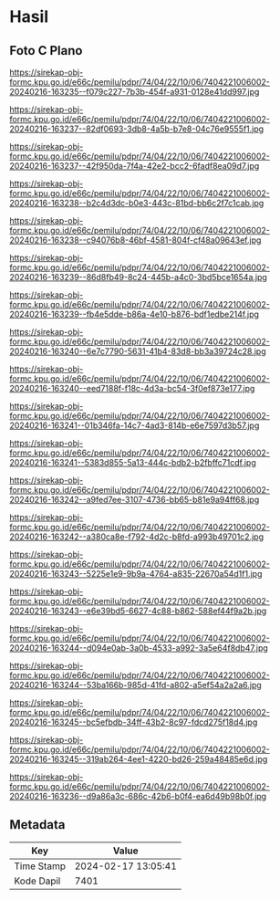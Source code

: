# Hasil

## Foto C Plano

https://sirekap-obj-formc.kpu.go.id/e66c/pemilu/pdpr/74/04/22/10/06/7404221006002-20240216-163235--f079c227-7b3b-454f-a931-0128e41dd997.jpg

https://sirekap-obj-formc.kpu.go.id/e66c/pemilu/pdpr/74/04/22/10/06/7404221006002-20240216-163237--82df0693-3db8-4a5b-b7e8-04c76e9555f1.jpg

https://sirekap-obj-formc.kpu.go.id/e66c/pemilu/pdpr/74/04/22/10/06/7404221006002-20240216-163237--42f950da-7f4a-42e2-bcc2-6fadf8ea09d7.jpg

https://sirekap-obj-formc.kpu.go.id/e66c/pemilu/pdpr/74/04/22/10/06/7404221006002-20240216-163238--b2c4d3dc-b0e3-443c-81bd-bb6c2f7c1cab.jpg

https://sirekap-obj-formc.kpu.go.id/e66c/pemilu/pdpr/74/04/22/10/06/7404221006002-20240216-163238--c94076b8-46bf-4581-804f-cf48a09643ef.jpg

https://sirekap-obj-formc.kpu.go.id/e66c/pemilu/pdpr/74/04/22/10/06/7404221006002-20240216-163239--86d8fb49-8c24-445b-a4c0-3bd5bce1654a.jpg

https://sirekap-obj-formc.kpu.go.id/e66c/pemilu/pdpr/74/04/22/10/06/7404221006002-20240216-163239--fb4e5dde-b86a-4e10-b876-bdf1edbe214f.jpg

https://sirekap-obj-formc.kpu.go.id/e66c/pemilu/pdpr/74/04/22/10/06/7404221006002-20240216-163240--6e7c7790-5631-41b4-83d8-bb3a39724c28.jpg

https://sirekap-obj-formc.kpu.go.id/e66c/pemilu/pdpr/74/04/22/10/06/7404221006002-20240216-163240--eed7188f-f18c-4d3a-bc54-3f0ef873e177.jpg

https://sirekap-obj-formc.kpu.go.id/e66c/pemilu/pdpr/74/04/22/10/06/7404221006002-20240216-163241--01b346fa-14c7-4ad3-814b-e6e7597d3b57.jpg

https://sirekap-obj-formc.kpu.go.id/e66c/pemilu/pdpr/74/04/22/10/06/7404221006002-20240216-163241--5383d855-5a13-444c-bdb2-b2fbffc71cdf.jpg

https://sirekap-obj-formc.kpu.go.id/e66c/pemilu/pdpr/74/04/22/10/06/7404221006002-20240216-163242--a9fed7ee-3107-4736-bb65-b81e9a94ff68.jpg

https://sirekap-obj-formc.kpu.go.id/e66c/pemilu/pdpr/74/04/22/10/06/7404221006002-20240216-163242--a380ca8e-f792-4d2c-b8fd-a993b49701c2.jpg

https://sirekap-obj-formc.kpu.go.id/e66c/pemilu/pdpr/74/04/22/10/06/7404221006002-20240216-163243--5225e1e9-9b9a-4764-a835-22670a54d1f1.jpg

https://sirekap-obj-formc.kpu.go.id/e66c/pemilu/pdpr/74/04/22/10/06/7404221006002-20240216-163243--e6e39bd5-6627-4c88-b862-588ef44f9a2b.jpg

https://sirekap-obj-formc.kpu.go.id/e66c/pemilu/pdpr/74/04/22/10/06/7404221006002-20240216-163244--d094e0ab-3a0b-4533-a992-3a5e64f8db47.jpg

https://sirekap-obj-formc.kpu.go.id/e66c/pemilu/pdpr/74/04/22/10/06/7404221006002-20240216-163244--53ba166b-985d-41fd-a802-a5ef54a2a2a6.jpg

https://sirekap-obj-formc.kpu.go.id/e66c/pemilu/pdpr/74/04/22/10/06/7404221006002-20240216-163245--bc5efbdb-34ff-43b2-8c97-fdcd275f18d4.jpg

https://sirekap-obj-formc.kpu.go.id/e66c/pemilu/pdpr/74/04/22/10/06/7404221006002-20240216-163245--319ab264-4ee1-4220-bd26-259a48485e6d.jpg

https://sirekap-obj-formc.kpu.go.id/e66c/pemilu/pdpr/74/04/22/10/06/7404221006002-20240216-163236--d9a86a3c-686c-42b6-b0f4-ea6d49b98b0f.jpg


## Metadata

| Key        | Value               |
| ---------- | ------------------- |
| Time Stamp | 2024-02-17 13:05:41 |
| Kode Dapil | 7401                |



